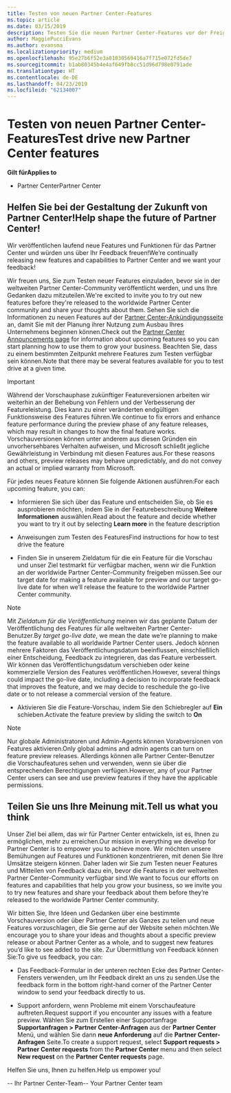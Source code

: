 ```yaml
---
title: Testen von neuen Partner Center-Features
ms.topic: article
ms.date: 03/15/2019
description: Testen Sie die neuen Partner Center-Features vor der Freigabe, und teilen Sie uns Ihre Meinung mit. Helfen Sie bei der Gestaltung der Zukunft von Partner Center!
author: MaggiePucciEvans
ms.author: evansma
ms.localizationpriority: medium
ms.openlocfilehash: 95e27b6f52e3a01030569416a7f715e072fd5de7
ms.sourcegitcommit: b1ab80345b4e4af649fb8cc51d96d798e0791ade
ms.translationtype: HT
ms.contentlocale: de-DE
ms.lasthandoff: 04/23/2019
ms.locfileid: "62134007"
---
```

# <a name="test-drive-new-partner-center-features"></a><span data-ttu-id="c73c9-104">Testen von neuen Partner Center-Features</span><span class="sxs-lookup"><span data-stu-id="c73c9-104">Test drive new Partner Center features</span></span>

<span data-ttu-id="c73c9-105">**Gilt für**</span><span class="sxs-lookup"><span data-stu-id="c73c9-105">**Applies to**</span></span>

- <span data-ttu-id="c73c9-106">Partner Center</span><span class="sxs-lookup"><span data-stu-id="c73c9-106">Partner Center</span></span>

## <a name="help-shape-the-future-of-partner-center"></a><span data-ttu-id="c73c9-107">Helfen Sie bei der Gestaltung der Zukunft von Partner Center!</span><span class="sxs-lookup"><span data-stu-id="c73c9-107">Help shape the future of Partner Center!</span></span>

<span data-ttu-id="c73c9-108">Wir veröffentlichen laufend neue Features und Funktionen für das Partner Center und würden uns über Ihr Feedback freuen!</span><span class="sxs-lookup"><span data-stu-id="c73c9-108">We’re continually releasing new features and capabilities to Partner Center and we want your feedback!</span></span> 

<span data-ttu-id="c73c9-109">Wir freuen uns, Sie zum Testen neuer Features einzuladen, bevor sie in der weltweiten Partner Center-Community veröffentlicht werden, und uns Ihre Gedanken dazu mitzuteilen.</span><span class="sxs-lookup"><span data-stu-id="c73c9-109">We're excited to invite you to try out new features before they're released to the worldwide Partner Center community and share your thoughts about them.</span></span> <span data-ttu-id="c73c9-110">Sehen Sie sich die Informationen zu neuen Features auf der [Partner Center-Ankündigungsseite](https://partnercenter.microsoft.com/pcv/announcements) an, damit Sie mit der Planung ihrer Nutzung zum Ausbau Ihres Unternehmens beginnen können.</span><span class="sxs-lookup"><span data-stu-id="c73c9-110">Check out the [Partner Center Announcements page](https://partnercenter.microsoft.com/pcv/announcements) for information about upcoming features so you can start planning how to use them to grow your business.</span></span> <span data-ttu-id="c73c9-111">Beachten Sie, dass zu einem bestimmten Zeitpunkt mehrere Features zum Testen verfügbar sein können.</span><span class="sxs-lookup"><span data-stu-id="c73c9-111">Note that there may be several features available for you to test drive at a given time.</span></span>

> [!IMPORTANT]  
> <span data-ttu-id="c73c9-112">Während der Vorschauphase zukünftiger Featureversionen arbeiten wir weiterhin an der Behebung von Fehlern und der Verbesserung der Featureleistung. Dies kann zu einer veränderten endgültigen Funktionsweise des Features führen.</span><span class="sxs-lookup"><span data-stu-id="c73c9-112">We continue to fix errors and enhance feature performance during the preview phase of any feature releases, which may result in changes to how the final feature works.</span></span> <span data-ttu-id="c73c9-113">Vorschauversionen können unter anderem aus diesen Gründen ein unvorhersehbares Verhalten aufweisen, und Microsoft schließt jegliche Gewährleistung in Verbindung mit diesen Features aus.</span><span class="sxs-lookup"><span data-stu-id="c73c9-113">For these reasons and others, preview releases may behave unpredictably, and do not convey an actual or implied warranty from Microsoft.</span></span>

<span data-ttu-id="c73c9-114">Für jedes neues Feature können Sie folgende Aktionen ausführen:</span><span class="sxs-lookup"><span data-stu-id="c73c9-114">For each upcoming feature, you can:</span></span>

- <span data-ttu-id="c73c9-115">Informieren Sie sich über das Feature und entscheiden Sie, ob Sie es ausprobieren möchten, indem Sie in der Featurebeschreibung **Weitere Informationen** auswählen.</span><span class="sxs-lookup"><span data-stu-id="c73c9-115">Read about the feature and decide whether you want to try it out by selecting **Learn more** in the feature description</span></span> 

- <span data-ttu-id="c73c9-116">Anweisungen zum Testen des Features</span><span class="sxs-lookup"><span data-stu-id="c73c9-116">Find instructions for how to test drive the feature</span></span>

- <span data-ttu-id="c73c9-117">Finden Sie in unserem Zieldatum für die ein Feature für die Vorschau und unser Ziel testmarkt für verfügbar machen, wenn wir die Funktion an der worldwide Partner Center-Community freigeben müssen.</span><span class="sxs-lookup"><span data-stu-id="c73c9-117">See our target date for making a feature available for preview and our target go-live date for when we’ll release the feature to the worldwide Partner Center community.</span></span>

> [!NOTE]  
>  <span data-ttu-id="c73c9-118">Mit *Zieldatum für die Veröffentlichung* meinen wir das geplante Datum der Veröffentlichung des Features für alle weltweiten Partner Center-Benutzer.</span><span class="sxs-lookup"><span data-stu-id="c73c9-118">By *target go-live date*, we mean the date we’re planning to make the feature available to all worldwide Partner Center users.</span></span> <span data-ttu-id="c73c9-119">Jedoch können mehrere Faktoren das Veröffentlichungsdatum beeinflussen, einschließlich einer Entscheidung, Feedback zu integrieren, das das Feature verbessert. Wir können das Veröffentlichungsdatum verschieben oder keine kommerzielle Version des Features veröffentlichen.</span><span class="sxs-lookup"><span data-stu-id="c73c9-119">However, several things could impact the go-live date, including a decision to incorporate feedback that improves the feature, and we may decide to reschedule the go-live date or to not release a commercial version of the feature.</span></span>  

- <span data-ttu-id="c73c9-120">Aktivieren Sie die Feature-Vorschau, indem Sie den Schiebregler auf **Ein** schieben.</span><span class="sxs-lookup"><span data-stu-id="c73c9-120">Activate the feature preview by sliding the switch to **On**</span></span>

> [!NOTE]  
>  <span data-ttu-id="c73c9-121">Nur globale Administratoren und Admin-Agents können Vorabversionen von Features aktivieren.</span><span class="sxs-lookup"><span data-stu-id="c73c9-121">Only global admins and admin agents can turn on feature preview releases.</span></span> <span data-ttu-id="c73c9-122">Allerdings können alle Partner Center-Benutzer die Vorschaufeatures sehen und verwenden, wenn sie über die entsprechenden Berechtigungen verfügen.</span><span class="sxs-lookup"><span data-stu-id="c73c9-122">However, any of your Partner Center users can see and use preview features if they have the applicable permissions.</span></span>
 
## <a name="tell-us-what-you-think"></a><span data-ttu-id="c73c9-123">Teilen Sie uns Ihre Meinung mit.</span><span class="sxs-lookup"><span data-stu-id="c73c9-123">Tell us what you think</span></span>

<span data-ttu-id="c73c9-124">Unser Ziel bei allem, das wir für Partner Center entwickeln, ist es, Ihnen zu ermöglichen, mehr zu erreichen.</span><span class="sxs-lookup"><span data-stu-id="c73c9-124">Our mission in everything we develop for Partner Center is to empower you to achieve more.</span></span> <span data-ttu-id="c73c9-125">Wir möchten unsere Bemühungen auf Features und Funktionen konzentrieren, mit denen Sie Ihre Umsätze steigern können. Daher laden wir Sie zum Testen neuer Features und Mitteilen von Feedback dazu ein, bevor die Features in der weltweiten Partner Center-Community verfügbar sind.</span><span class="sxs-lookup"><span data-stu-id="c73c9-125">We want to focus our efforts on features and capabilities that help you grow your business, so we invite you to try new features and share your feedback about them before they’re released to the worldwide Partner Center community.</span></span> 

<span data-ttu-id="c73c9-126">Wir bitten Sie, Ihre Ideen und Gedanken über eine bestimmte Vorschauversion oder über Partner Center als Ganzes zu teilen und neue Features vorzuschlagen, die Sie gerne auf der Website sehen möchten.</span><span class="sxs-lookup"><span data-stu-id="c73c9-126">We encourage you to share your ideas and thoughts about a specific preview release or about Partner Center as a whole, and to suggest new features you’d like to see added to the site.</span></span> <span data-ttu-id="c73c9-127">Zur Übermittlung von Feedback können Sie:</span><span class="sxs-lookup"><span data-stu-id="c73c9-127">To give us feedback, you can:</span></span>  

-   <span data-ttu-id="c73c9-128">Das Feedback-Formular in der unteren rechten Ecke des Partner Center-Fensters verwenden, um Ihr Feedback direkt an uns zu senden.</span><span class="sxs-lookup"><span data-stu-id="c73c9-128">Use the feedback form in the bottom right-hand corner of the Partner Center window to send your feedback directly to us.</span></span> 

-   <span data-ttu-id="c73c9-129">Support anfordern, wenn Probleme mit einem Vorschaufeature auftreten.</span><span class="sxs-lookup"><span data-stu-id="c73c9-129">Request support if you encounter any issues with a feature preview.</span></span> <span data-ttu-id="c73c9-130">Wählen Sie zum Erstellen einer Supportanfrage **Supportanfragen > Partner Center-Anfragen** aus der **Partner Center** Menü, und wählen Sie dann **neue Anforderung** auf die **Partner Center-Anfragen** Seite.</span><span class="sxs-lookup"><span data-stu-id="c73c9-130">To create a support request, select **Support requests > Partner Center requests** from the **Partner Center** menu and then select **New request** on the **Partner Center requests** page.</span></span>

<span data-ttu-id="c73c9-131">Helfen Sie uns, Ihnen zu helfen.</span><span class="sxs-lookup"><span data-stu-id="c73c9-131">Help us empower you!</span></span>

<span data-ttu-id="c73c9-132">-- Ihr Partner Center-Team</span><span class="sxs-lookup"><span data-stu-id="c73c9-132">-- Your Partner Center team</span></span>

